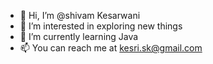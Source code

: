 - 👋 Hi, I’m @shivam Kesarwani
- 👀 I’m interested in exploring new things
- 🌱 I’m currently learning Java
- 📫 You can reach me at kesri.sk@gmail.com

<!---
shivam-instaveritas/shivam-instaveritas is a ✨ special ✨ repository because its `README.md` (this file) appears on your GitHub profile.
You can click the Preview link to take a look at your changes.
--->
